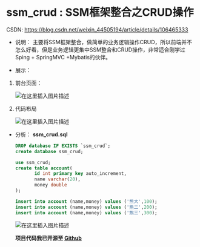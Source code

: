# ssm_crud : SSM框架整合之CRUD操作
CSDN: https://blog.csdn.net/weixin_44505194/article/details/106465333

 - 说明：
 	主要将SSM框架整合，做简单的业务逻辑操作CRUD，所以前端并不怎么好看，但是业务逻辑更集中SSM整合和CRUD操作，非常适合刚学过Sping + SpringMVC +Mybatis的伙伴。
		
 - 展示：
 1. 前台页面：
 
	![在这里插入图片描述](https://img-blog.csdnimg.cn/20200601080446657.png?x-oss-process=image/watermark,type_ZmFuZ3poZW5naGVpdGk,shadow_10,text_aHR0cHM6Ly9ibG9nLmNzZG4ubmV0L3dlaXhpbl80NDUwNTE5NA==,size_16,color_FFFFFF,t_70)

2. 代码布局

	![在这里插入图片描述](https://img-blog.csdnimg.cn/2020060108093813.png)

- 分析：
	**ssm_crud.sql**
	```sql
	DROP database IF EXISTS `ssm_crud`;
	create database ssm_crud;
	
	use ssm_crud;
	create table account(  
	       id int primary key auto_increment,    
	       name varchar(20),    
	       money double 
	);
	
	insert into account (name,money) values ('熊大',100);
	insert into account (name,money) values ('熊二',200);
	insert into account (name,money) values ('熊三',300);
	```
	![在这里插入图片描述](https://img-blog.csdnimg.cn/20200601082118258.png)
	
	**项目代码我已开源至 [Github](https://github.com/hello-hebin/ssm_crud)**
